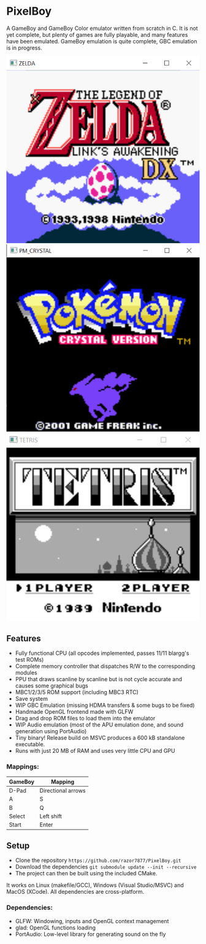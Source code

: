 # PixelBoy
A GameBoy and GameBoy Color emulator written from scratch in C. It is not yet complete, but plenty of games are fully playable, and many features have been emulated. GameBoy emulation is quite complete, GBC emulation is in progress.

![Zelda Link's Awakening DX running in the emulator](img/zelda.png "Zelda Link's Awakening DX running in the emulator")
![Pokémon Crystal running in the emulator](img/pm_crystal.png "Pokémon Crystal running in the emulator")
![Tetris running in the emulator](img/tetris.png "Tetris running in the emulator")

## Features

 - Fully functional CPU (all opcodes implemented, passes 11/11 blargg's test ROMs)
 - Complete memory controller that dispatches R/W to the corresponding modules
 - PPU that draws scanline by scanline but is not cycle accurate and causes some graphical bugs
 - MBC1/2/3/5 ROM support (including MBC3 RTC)
 - Save system
 - WIP GBC Emulation (missing HDMA transfers & some bugs to be fixed)
 - Handmade OpenGL frontend made with GLFW
 - Drag and drop ROM files to load them into the emulator
 - WIP Audio emulation (most of the APU emulation done, and sound generation using PortAudio)
 - Tiny binary! Release build on MSVC produces a 600 kB standalone executable.
 - Runs with just 20 MB of RAM and uses very little CPU and GPU

### Mappings:
|GameBoy|Mapping|
|--|--|
|D-Pad|Directional arrows|
|A|S|
|B|Q|
|Select|Left shift|
|Start|Enter|

## Setup
 - Clone the repository `https://github.com/razor7877/PixelBoy.git`
 - Download the dependencies `git submodule update --init --recursive`
 - The project can then be built using the included CMake.
 
It works on Linux (makefile/GCC), Windows (Visual Studio/MSVC) and MacOS (XCode). All dependencies are cross-platform.

 ### Dependencies:

 - GLFW: Windowing, inputs and OpenGL context management
 - glad: OpenGL functions loading
 - PortAudio: Low-level library for generating sound on the fly
